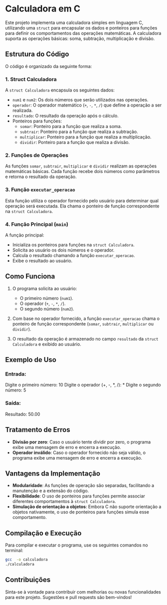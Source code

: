 # Calculadora em C

Este projeto implementa uma calculadora simples em linguagem C, utilizando uma `struct` para encapsular os dados e ponteiros para funções para definir os comportamentos das operações matemáticas. A calculadora suporta as operações básicas: soma, subtração, multiplicação e divisão.

## Estrutura do Código

O código é organizado da seguinte forma:

### 1. **Struct Calculadora**
A `struct Calculadora` encapsula os seguintes dados:
- `num1` e `num2`: Os dois números que serão utilizados nas operações.
- `operador`: O operador matemático (`+`, `-`, `*`, `/`) que define a operação a ser realizada.
- `resultado`: O resultado da operação após o cálculo.
- Ponteiros para funções:
  - `somar`: Ponteiro para a função que realiza a soma.
  - `subtrair`: Ponteiro para a função que realiza a subtração.
  - `multiplicar`: Ponteiro para a função que realiza a multiplicação.
  - `dividir`: Ponteiro para a função que realiza a divisão.

### 2. **Funções de Operações**
As funções `somar`, `subtrair`, `multiplicar` e `dividir` realizam as operações matemáticas básicas. Cada função recebe dois números como parâmetros e retorna o resultado da operação.

### 3. **Função `executar_operacao`**
Esta função utiliza o operador fornecido pelo usuário para determinar qual operação será executada. Ela chama o ponteiro de função correspondente na `struct Calculadora`.

### 4. **Função Principal (`main`)**
A função principal:
- Inicializa os ponteiros para funções na `struct Calculadora`.
- Solicita ao usuário os dois números e o operador.
- Calcula o resultado chamando a função `executar_operacao`.
- Exibe o resultado ao usuário.

## Como Funciona

1. O programa solicita ao usuário:
   - O primeiro número (`num1`).
   - O operador (`+`, `-`, `*`, `/`).
   - O segundo número (`num2`).

2. Com base no operador fornecido, a função `executar_operacao` chama o ponteiro de função correspondente (`somar`, `subtrair`, `multiplicar` ou `dividir`).

3. O resultado da operação é armazenado no campo `resultado` da `struct Calculadora` e exibido ao usuário.

## Exemplo de Uso

### Entrada:
Digite o primeiro número: 10 Digite o operador (+, -, *, /): * Digite o segundo número: 5

### Saída:

Resultado: 50.00

## Tratamento de Erros

- **Divisão por zero**: Caso o usuário tente dividir por zero, o programa exibe uma mensagem de erro e encerra a execução.
- **Operador inválido**: Caso o operador fornecido não seja válido, o programa exibe uma mensagem de erro e encerra a execução.

## Vantagens da Implementação

- **Modularidade**: As funções de operação são separadas, facilitando a manutenção e a extensão do código.
- **Flexibilidade**: O uso de ponteiros para funções permite associar diferentes comportamentos à `struct Calculadora`.
- **Simulação de orientação a objetos**: Embora C não suporte orientação a objetos nativamente, o uso de ponteiros para funções simula esse comportamento.

## Compilação e Execução

Para compilar e executar o programa, use os seguintes comandos no terminal:

```bash
gcc  -o calculadora
./calculadora
```

## Contribuições
Sinta-se à vontade para contribuir com melhorias ou novas funcionalidades para este projeto. Sugestões e pull requests são bem-vindos!
